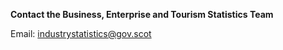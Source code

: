 **Contact the Business, Enterprise and Tourism Statistics Team**

Email: [industrystatistics@gov.scot](mailto:industrystatistics@gov.scot)
